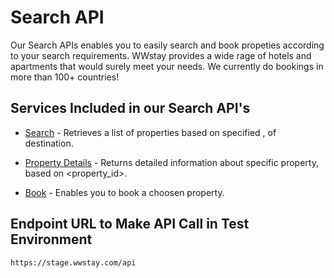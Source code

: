 # Search API

Our Search APIs enables you to easily search and book propeties according to your search requirements. 
WWstay provides a wide rage of hotels and apartments that would surely meet your needs. 
We currently do bookings in more than 100+ countries!

## Services Included in our Search API's

* [Search](../search.md) - Retrieves a list of properties based on specified <latitude>,<longitude> of destination.

* [Property Details](detail.md) - Returns detailed information about specific property, based on <property_id>.

* [Book](book.md) - Enables you to book a choosen property.

## Endpoint URL to Make API Call in Test Environment
  
  ```
  https://stage.wwstay.com/api
  ```

